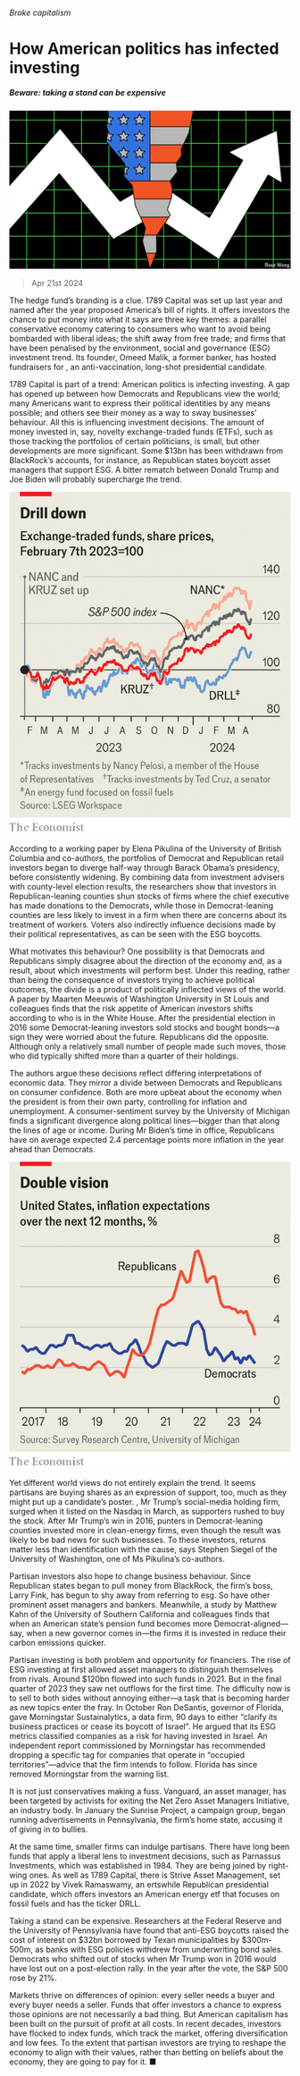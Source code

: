 ###### Broke capitalism

# How American politics has infected investing 

##### Beware: taking a stand can be expensive 

![image](images/20240427_FND001.jpg) 

> Apr 21st 2024 

The hedge fund’s branding is a clue. 1789 Capital was set up last year and named after the year  proposed America’s bill of rights. It offers investors the chance to put money into what it says are three key themes: a parallel conservative economy catering to consumers who want to avoid being bombarded with liberal ideas; the shift away from free trade; and firms that have been penalised by the environment, social and governance (ESG) investment trend. Its founder, Omeed Malik, a former banker, has hosted fundraisers for , an anti-vaccination, long-shot presidential candidate. 


1789 Capital is part of a trend: American politics is infecting investing. A gap has opened up between how Democrats and Republicans view the world; many Americans want to express their political identities by any means possible; and others see their money as a way to sway businesses’ behaviour. All this is influencing investment decisions. The amount of money invested in, say, novelty exchange-traded funds (ETFs), such as those tracking the portfolios of certain politicians, is small, but other developments are more significant. Some $13bn has been withdrawn from BlackRock’s accounts, for instance, as Republican states boycott asset managers that support ESG. A bitter rematch between Donald Trump and Joe Biden will probably supercharge the trend. 

![image](images/20240427_FNC398.png) 


According to a working paper by Elena Pikulina of the University of British Columbia and co-authors, the portfolios of Democrat and Republican retail investors began to diverge half-way through Barack Obama’s presidency, before consistently widening. By combining data from investment advisers with county-level election results, the researchers show that investors in Republican-leaning counties shun stocks of firms where the chief executive has made donations to the Democrats, while those in Democrat-leaning counties are less likely to invest in a firm when there are concerns about its treatment of workers. Voters also indirectly influence decisions made by their political representatives, as can be seen with the ESG boycotts.

What motivates this behaviour? One possibility is that Democrats and Republicans simply disagree about the direction of the economy and, as a result, about which investments will perform best. Under this reading, rather than being the consequence of investors trying to achieve political outcomes, the divide is a product of politically inflected views of the world. A paper by Maarten Meeuwis of Washington University in St Louis and colleagues finds that the risk appetite of American investors shifts according to who is in the White House. After the presidential election in 2016 some Democrat-leaning investors sold stocks and bought bonds—a sign they were worried about the future. Republicans did the opposite. Although only a relatively small number of people made such moves, those who did typically shifted more than a quarter of their holdings.

The authors argue these decisions reflect differing interpretations of economic data. They mirror a divide between Democrats and Republicans on consumer confidence. Both are more upbeat about the economy when the president is from their own party, controlling for inflation and unemployment. A consumer-sentiment survey by the University of Michigan finds a significant divergence along political lines—bigger than that along the lines of age or income. During Mr Biden’s time in office, Republicans have on average expected 2.4 percentage points more inflation in the year ahead than Democrats. 

![image](images/20240427_FNC447.png) 


Yet different world views do not entirely explain the trend. It seems partisans are buying shares as an expression of support, too, much as they might put up a candidate’s poster. , Mr Trump’s social-media holding firm, surged when it listed on the Nasdaq in March, as supporters rushed to buy the stock. After Mr Trump’s win in 2016, punters in Democrat-leaning counties invested more in clean-energy firms, even though the result was likely to be bad news for such businesses. To these investors, returns matter less than identification with the cause, says Stephen Siegel of the University of Washington, one of Ms Pikulina’s co-authors. 

Partisan investors also hope to change business behaviour. Since Republican states began to pull money from BlackRock, the firm’s boss, Larry Fink, has begun to shy away from referring to esg. So have other prominent asset managers and bankers. Meanwhile, a study by Matthew Kahn of the University of Southern California and colleagues finds that when an American state’s pension fund becomes more Democrat-aligned—say, when a new governor comes in—the firms it is invested in reduce their carbon emissions quicker. 

Partisan investing is both problem and opportunity for financiers. The rise of ESG investing at first allowed asset managers to distinguish themselves from rivals. Around $120bn flowed into such funds in 2021. But in the final quarter of 2023 they saw net outflows for the first time. The difficulty now is to sell to both sides without annoying either—a task that is becoming harder as new topics enter the fray. In October Ron DeSantis, governor of Florida, gave Morningstar Sustainalytics, a data firm, 90 days to either “clarify its business practices or cease its boycott of Israel”. He argued that its ESG metrics classified companies as a risk for having invested in Israel. An independent report commissioned by Morningstar has recommended dropping a specific tag for companies that operate in “occupied territories”—advice that the firm intends to follow. Florida has since removed Morningstar from the warning list.

It is not just conservatives making a fuss. Vanguard, an asset manager, has been targeted by activists for exiting the Net Zero Asset Managers Initiative, an industry body. In January the Sunrise Project, a campaign group, began running advertisements in Pennsylvania, the firm’s home state, accusing it of giving in to bullies. 

At the same time, smaller firms can indulge partisans. There have long been funds that apply a liberal lens to investment decisions, such as Parnassus Investments, which was established in 1984. They are being joined by right-wing ones. As well as 1789 Capital, there is Strive Asset Management, set up in 2022 by Vivek Ramaswamy, an ertswhile Republican presidential candidate, which offers investors an American energy etf that focuses on fossil fuels and has the ticker DRLL. 

Taking a stand can be expensive. Researchers at the Federal Reserve and the University of Pennsylvania have found that anti-ESG boycotts raised the cost of interest on $32bn borrowed by Texan municipalities by $300m-500m, as banks with ESG policies withdrew from underwriting bond sales. Democrats who shifted out of stocks when Mr Trump won in 2016 would have lost out on a post-election rally. In the year after the vote, the S&amp;P 500 rose by 21%. 

Markets thrive on differences of opinion: every seller needs a buyer and every buyer needs a seller. Funds that offer investors a chance to express those opinions are not necessarily a bad thing. But American capitalism has been built on the pursuit of profit at all costs. In recent decades, investors have flocked to index funds, which track the market, offering diversification and low fees. To the extent that partisan investors are trying to reshape the economy to align with their values, rather than betting on beliefs about the economy, they are going to pay for it. ■


